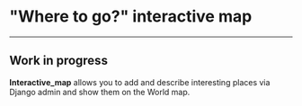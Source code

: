 # "Where to go?" interactive map

---

## Work in progress


**Interactive_map** allows you to add and describe interesting places via Django admin and show them on the World map.
